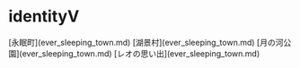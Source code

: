 # identityV

<div class="idv_nav">
[永眠町](ever_sleeping_town.md)
[湖景村](ever_sleeping_town.md)
[月の河公園](ever_sleeping_town.md)
[レオの思い出](ever_sleeping_town.md)
</div>



    